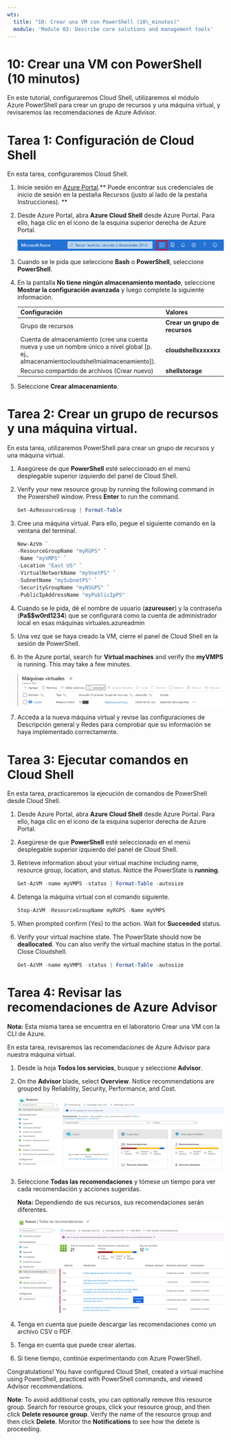 ```yaml
---
wts:
  title: "10: Crear una VM con PowerShell (10\_minutos)"
  module: 'Module 03: Describe core solutions and management tools'
---
```

# <a name="10---create-a-vm-with-powershell-10-min"></a>10: Crear una VM con PowerShell (10 minutos)

En este tutorial, configuraremos Cloud Shell, utilizaremos el módulo Azure PowerShell para crear un grupo de recursos y una máquina virtual, y revisaremos las recomendaciones de Azure Advisor. 

# <a name="task-1-configure-the-cloud-shell"></a>Tarea 1: Configuración de Cloud Shell 

En esta tarea, configuraremos Cloud Shell. 

1. Inicie sesión en [Azure Portal](https://portal.azure.com).** Puede encontrar sus credenciales de inicio de sesión en la pestaña Recursos (justo al lado de la pestaña Instrucciones). **
2. Desde Azure Portal, abra **Azure Cloud Shell** desde Azure Portal. Para ello, haga clic en el icono de la esquina superior derecha de Azure Portal.

    ![Captura de pantalla del icono de Azure Portal Azure Cloud Shell.](../images/1002.png)

3. Cuando se le pida que seleccione **Bash** o **PowerShell**, seleccione **PowerShell**.

4. En la pantalla **No tiene ningún almacenamiento montado**, seleccione **Mostrar la configuración avanzada** y luego complete la siguiente información.

    | Configuración | Valores |
    |  -- | -- |
    | Grupo de recursos | **Crear un grupo de recursos** |
    | Cuenta de almacenamiento (cree una cuenta nueva y use un nombre único a nivel global [p. ej., almacenamientocloudshellmialmacenamiento]). | **cloudshellxxxxxxx** |
    | Recurso compartido de archivos (Crear nuevo) | **shellstorage** |

5. Seleccione **Crear almacenamiento**.

# <a name="task-2-create-a-resource-group-and-virtual-machine"></a>Tarea 2: Crear un grupo de recursos y una máquina virtual.

En esta tarea, utilizaremos PowerShell para crear un grupo de recursos y una máquina virtual.  

1. Asegúrese de que **PowerShell** esté seleccionado en el menú desplegable superior izquierdo del panel de Cloud Shell.

2. Verify your new resource group by running the following command in the Powershell window. Press <bpt id="p1">**</bpt>Enter<ept id="p1">**</ept> to run the command.

    ```PowerShell
    Get-AzResourceGroup | Format-Table
    ```

3. Cree una máquina virtual. Para ello, pegue el siguiente comando en la ventana del terminal. 

    ```PowerShell
    New-AzVm `
    -ResourceGroupName "myRGPS" `
    -Name "myVMPS" `
    -Location "East US" `
    -VirtualNetworkName "myVnetPS" `
    -SubnetName "mySubnetPS" `
    -SecurityGroupName "myNSGPS" `
    -PublicIpAddressName "myPublicIpPS"
    ```
    
4. Cuando se le pida, dé el nombre de usuario (**azureuser**) y la contraseña (**Pa$$w0rd1234**) que se configurará como la cuenta de administrador local en esas máquinas virtuales.azureadmin

5. Una vez que se haya creado la VM, cierre el panel de Cloud Shell en la sesión de PowerShell.

6. In the Azure portal, search for <bpt id="p1">**</bpt>Virtual machines<ept id="p1">**</ept> and verify the <bpt id="p2">**</bpt>myVMPS<ept id="p2">**</ept> is running. This may take a few minutes.

    ![Captura de pantalla de la página de Virtual Machines con myVMPS en estado de ejecución.](../images/1001.png)

7. Acceda a la nueva máquina virtual y revise las configuraciones de Descripción general y Redes para comprobar que su información se haya implementado correctamente. 

# <a name="task-3-execute-commands-in-the-cloud-shell"></a>Tarea 3: Ejecutar comandos en Cloud Shell

En esta tarea, practicaremos la ejecución de comandos de PowerShell desde Cloud Shell. 

1. Desde Azure Portal, abra **Azure Cloud Shell** desde Azure Portal. Para ello, haga clic en el icono de la esquina superior derecha de Azure Portal.

2. Asegúrese de que **PowerShell** esté seleccionado en el menú desplegable superior izquierdo del panel de Cloud Shell.

3. Retrieve information about your virtual machine including name, resource group, location, and status. Notice the PowerState is <bpt id="p1">**</bpt>running<ept id="p1">**</ept>.

    ```PowerShell
    Get-AzVM -name myVMPS -status | Format-Table -autosize
    ```

4. Detenga la máquina virtual con el comando siguiente. 

    ```PowerShell
    Stop-AzVM -ResourceGroupName myRGPS -Name myVMPS
    ```
5. When prompted confirm (Yes) to the action. Wait for <bpt id="p1">**</bpt>Succeeded<ept id="p1">**</ept> status.

6. Verify your virtual machine state. The PowerState should now be <bpt id="p1">**</bpt>deallocated<ept id="p1">**</ept>. You can also verify the virtual machine status in the portal. Close Cloudshell.

    ```PowerShell
    Get-AzVM -name myVMPS -status | Format-Table -autosize
    ```

# <a name="task-4-review-azure-advisor-recommendations"></a>Tarea 4: Revisar las recomendaciones de Azure Advisor

**Nota:** Esta misma tarea se encuentra en el laboratorio Crear una VM con la CLI de Azure. 

En esta tarea, revisaremos las recomendaciones de Azure Advisor para nuestra máquina virtual. 

1. Desde la hoja **Todos los servicios**, busque y seleccione **Advisor**. 

2. On the <bpt id="p1">**</bpt>Advisor<ept id="p1">**</ept> blade, select <bpt id="p2">**</bpt>Overview<ept id="p2">**</ept>. Notice recommendations are grouped by Reliability, Security, Performance, and Cost. 

    ![Captura de pantalla de la página Visión general de Advisor. ](../images/1003.png)

3. Seleccione **Todas las recomendaciones** y tómese un tiempo para ver cada recomendación y acciones sugeridas. 

    **Nota:** Dependiendo de sus recursos, sus recomendaciones serán diferentes. 

    ![Captura de pantalla de la página Todas las recomendaciones de Advisor. ](../images/1004.png)

4. Tenga en cuenta que puede descargar las recomendaciones como un archivo CSV o PDF. 

5. Tenga en cuenta que puede crear alertas. 

6. Si tiene tiempo, continúe experimentando con Azure PowerShell. 

Congratulations! You have configured Cloud Shell, created a virtual machine using PowerShell, practiced with PowerShell commands, and viewed Advisor recommendations.

<bpt id="p1">**</bpt>Note<ept id="p1">**</ept>: To avoid additional costs, you can optionally remove this resource group. Search for resource groups, click your resource group, and then click <bpt id="p1">**</bpt>Delete resource group<ept id="p1">**</ept>. Verify the name of the resource group and then click <bpt id="p1">**</bpt>Delete<ept id="p1">**</ept>. Monitor the <bpt id="p1">**</bpt>Notifications<ept id="p1">**</ept> to see how the delete is proceeding.
